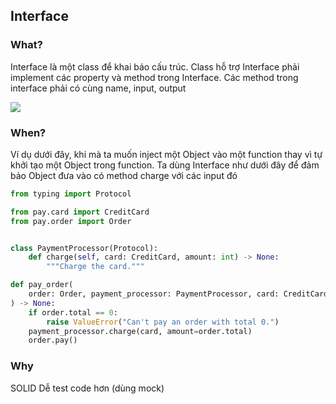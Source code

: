 ## Interface

### What?
Interface là một class để khai báo cấu trúc. Class hỗ trợ Interface phải implement các property và method trong Interface.
Các method trong interface phải có cùng name, input, output

![](InterfaceVSAbstract.PNG )

### When?

Ví dụ dưới đây, khi mà ta muốn inject một Object vào một function thay vì tự khởi tạo một Object trong function.
Ta dùng Interface như dưới đây để đảm bảo Object đưa vào có method charge với các input đó

```python 
from typing import Protocol

from pay.card import CreditCard
from pay.order import Order


class PaymentProcessor(Protocol):
    def charge(self, card: CreditCard, amount: int) -> None:
        """Charge the card."""

def pay_order(
    order: Order, payment_processor: PaymentProcessor, card: CreditCard
) -> None:
    if order.total == 0:
        raise ValueError("Can't pay an order with total 0.")
    payment_processor.charge(card, amount=order.total)
    order.pay()
```

### Why

SOLID
Dễ test code hơn (dùng mock)
